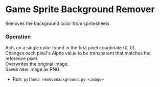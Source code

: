 # Game Sprite Background Remover
Removes the background color from spritesheets.

### Operation
Acts on a single color found in the first pixel coordinate (0, 0).  
Changes each pixel's Alpha value to be transparent that matches the reference pixel.  
Overwrites the original image.  
Saves new image as PNG.
* Run: `python3 removeBackground.py <image>`

